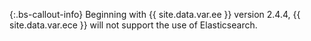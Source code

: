  {:.bs-callout-info}
 Beginning with {{ site.data.var.ee }} version 2.4.4, {{ site.data.var.ece }} will not support the use of Elasticsearch.